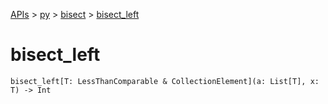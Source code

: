 [APIs](../../index.md) > [py](../index.md) > [bisect](./index.md) > [bisect_left]()

# bisect_left

```
bisect_left[T: LessThanComparable & CollectionElement](a: List[T], x: T) -> Int
```
